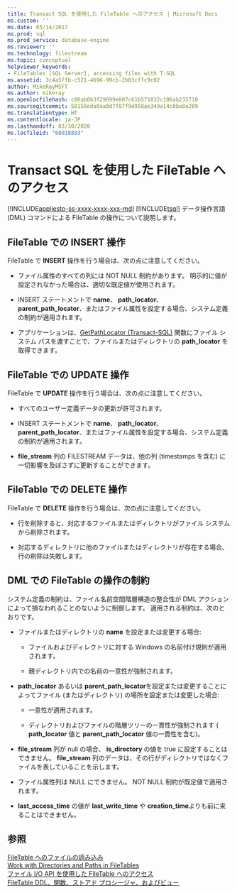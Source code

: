 ```yaml
---
title: Transact SQL を使用した FileTable へのアクセス | Microsoft Docs
ms.custom: ''
ms.date: 03/14/2017
ms.prod: sql
ms.prod_service: database-engine
ms.reviewer: ''
ms.technology: filestream
ms.topic: conceptual
helpviewer_keywords:
- FileTables [SQL Server], accessing files with T-SQL
ms.assetid: 3c4a5ffb-c521-4696-99cb-2b03cffc9c02
author: MikeRayMSFT
ms.author: mikeray
ms.openlocfilehash: c86ab8b3f29699e807c61b571832c106ab235710
ms.sourcegitcommit: 58158eda0aa0d7f87f9d958ae349a14c0ba8a209
ms.translationtype: HT
ms.contentlocale: ja-JP
ms.lasthandoff: 03/30/2020
ms.locfileid: "68018893"
---
```

# <a name="access-filetables-with-transact-sql"></a>Transact SQL を使用した FileTable へのアクセス
[!INCLUDE[appliesto-ss-xxxx-xxxx-xxx-md](../../includes/appliesto-ss-xxxx-xxxx-xxx-md.md)]
  [!INCLUDE[tsql](../../includes/tsql-md.md)] データ操作言語 (DML) コマンドによる FileTable の操作について説明します。  
  
##  <a name="insert-operations-on-filetables"></a><a name="BasicsInsert"></a> FileTable での INSERT 操作  
 FileTable で **INSERT** 操作を行う場合は、次の点に注意してください。  
  
-   ファイル属性のすべての列には NOT NULL 制約があります。 明示的に値が設定されなかった場合は、適切な既定値が使用されます。  
  
-   INSERT ステートメントで **name**、 **path_locator**、 **parent_path_locator**、またはファイル属性を設定する場合、システム定義の制約が適用されます。  
  
-   アプリケーションは、[GetPathLocator &#40;Transact-SQL&#41;](../../relational-databases/system-functions/getpathlocator-transact-sql.md) 関数にファイル システム パスを渡すことで、ファイルまたはディレクトリの **path_locator** を取得できます。  
  
##  <a name="update-operations-on-filetables"></a><a name="BasicsUpdate"></a> FileTable での UPDATE 操作  
 FileTable で **UPDATE** 操作を行う場合は、次の点に注意してください。  
  
-   すべてのユーザー定義データの更新が許可されます。  
  
-   INSERT ステートメントで **name**、 **path_locator**、 **parent_path_locator**、またはファイル属性を設定する場合、システム定義の制約が適用されます。  
  
-   **file_stream** 列の FILESTREAM データは、他の列 (timestamps を含む) に一切影響を及ぼさずに更新することができます。  
  
##  <a name="delete-operations-on-filetables"></a><a name="BasicsDelete"></a> FileTable での DELETE 操作  
 FileTable で **DELETE** 操作を行う場合は、次の点に注意してください。  
  
-   行を削除すると、対応するファイルまたはディレクトリがファイル システムから削除されます。  
  
-   対応するディレクトリに他のファイルまたはディレクトリが存在する場合、行の削除は失敗します。  
  
##  <a name="constraints-that-are-enforced-for-dml-operations-on-filetables"></a><a name="BasicsConstraints"></a> DML での FileTable の操作の制約  
 システム定義の制約は、ファイル名前空間階層構造の整合性が DML アクションによって損なわれることのないように制御します。 適用される制約は、次のとおりです。  
  
-   ファイルまたはディレクトリの **name** を設定または変更する場合:  
  
    -   ファイルおよびディレクトリに対する Windows の名前付け規則が適用されます。  
  
    -   親ディレクトリ内での名前の一意性が強制されます。  
  
-   **path_locator** あるいは **parent_path_locator**を設定または変更することによってファイル (またはディレクトリ) の場所を設定または変更した場合:  
  
    -   一意性が適用されます。  
  
    -   ディレクトリおよびファイルの階層ツリーの一貫性が強制されます ( **path_locator** 値と **parent_path_locator** 値の一貫性を含む)。  
  
-   **file_stream** 列が null の場合、 **is_directory** の値を true に設定することはできません。 **file_stream** 列のデータは、その行がディレクトリではなくファイルを表していることを示します。  
  
-   ファイル属性列は NULL にできません。 NOT NULL 制約が既定値で適用されます。  
  
-   **last_access_time** の値が **last_write_time** や **creation_time**よりも前に来ることはできません。  
  
## <a name="see-also"></a>参照  
 [FileTable へのファイルの読み込み](../../relational-databases/blob/load-files-into-filetables.md)   
 [Work with Directories and Paths in FileTables](../../relational-databases/blob/work-with-directories-and-paths-in-filetables.md)   
 [ファイル I/O API を使用した FileTable へのアクセス](../../relational-databases/blob/access-filetables-with-file-input-output-apis.md)   
 [FileTable DDL、関数、ストアド プロシージャ、およびビュー](../../relational-databases/blob/filetable-ddl-functions-stored-procedures-and-views.md)  
  
  
